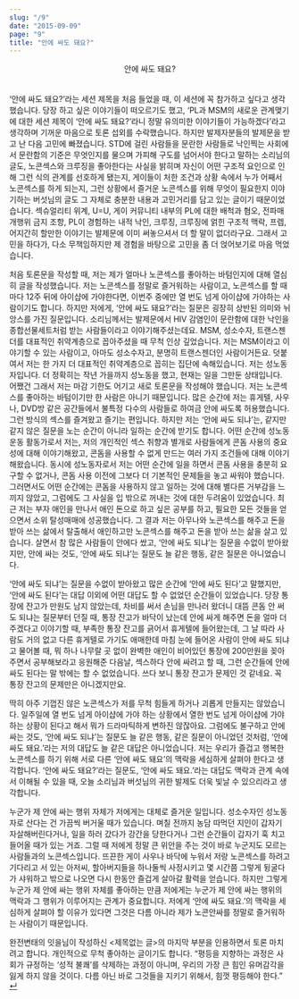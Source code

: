 ```yaml
---
slug: "/9"
date: "2015-09-09"
page: "9"
title: "안에 싸도 돼요?"
---
```


<div style="text-align: center;">
    <div class="post-line" style="display: inline-block; line-height:160%">
    안에 싸도 돼요?
    </div>
</div>

<br>

‘안에 싸도 돼요?’라는 세션 제목을 처음 들었을 때, 이 세션에 꼭 참가하고 싶다고 생각했습니다. 당장 하고 싶은 이야기들이 떠오르기도 했고, ‘PL과 MSM의 새로운 관계맺기에 대한 세션 제목이 ‘안에 싸도 돼요?’라니 정말 유의미한 이야기들이 가능하겠다’라고 생각하며 기꺼운 마음으로 토론 섭외를 수락했습니다. 하지만 발제자분들의 발제문을 받고 난 다음 고민에 빠졌습니다. STD에 걸린 사람들을 문란한 사람들로 낙인찍는 사회에서 문란함의 기준은 무엇인지를 물으며 가피해 구도를 넘어서야 한다고 말하는 소리님의 글도, 노콘섹스와 크루징을 좋아한다는 사실을 밝히며 자신이 어떤 구조적 요인으로 인해 그런 식의 관계를 선호하게 됐는지, 게이들이 처한 조건과 상황 속에서 누가 어째서 노콘섹스를 하게 되는지, 그런 상황에서 즐거운 노콘섹스를 위해 무엇이 필요한지 이야기하는 버섯님의 글도 그 자체로 충분한 내용과 고민거리를 담고 있는 글이기 때문이었습니다. 섹슈얼리티 위계, U=U, 게이 커뮤니티 내부의 PL에 대한 배척과 혐오, 전파매개행위 금지 조항, PL이 경험하는 내적 낙인, 크루징, 크루징에 얽힌 구조적 맥락, 프렙, 어지간히 할만한 이야기는 발제문에 이미 써놓으셔서 더 할 말이 없더라구요. 그래서 고민을 하다가, 다소 무책임하지만 제 경험을 바탕으로 고민을 좀 더 얹어보기로 마음 먹었습니다.

처음 토론문을 작성할 때, 저는 제가 얼마나 노콘섹스를 좋아하는 바텀인지에 대해 열심히 글을 작성했습니다. 저는 노콘섹스를 정말로 즐거워하는 사람이고, 노콘섹스를 할 때마다 12주 뒤에 아이샵에 가야한다면, 이번주 중에만 열 번도 넘게 아이샵에 가야하는 사람이기도 합니다. 하지만 저에게, ‘안에 싸도 돼요?’라는 질문은 굉장히 상반된 의미와 뉘앙스를 가진 질문입니다. 소리님께서는 발제문에서 HIV 감염인이 문란함에 대한 낙인을 종합선물세트처럼 받는 사람들이라고 이야기해주셨는데요. MSM, 성소수자, 트랜스젠더를 대표적인 취약계층으로 꼽아주셨을 때 무척 인상 깊었습니다. 저는 MSM이라고 이야기할 수 있는 사람이고, 아마도 성소수자고, 분명히 트랜스젠더인 사람이거든요. 덧붙여서 저는 한 가지 더 대표적인 취약계층으로 꼽히는 집단에 속해있습니다. 저는 성노동자입니다. 더 정확히는 작년 가을까지 성노동을 했고, 현재는 일을 그만둔 상태입니다. 어쨌건 그래서 저는 마감 기한도 어기고 새로 토론문을 작성해야 했습니다. 저는 노콘섹스를 좋아하는 바텀이기만 한 사람은 아니기 때문입니다.
많은 순간에 저는 휴게텔, 사우나, DVD방 같은 공간들에서 불특정 다수의 사람들로 하여금 안에 싸도록 허용했습니다. 그런 방식의 섹스를 즐겨왔고 즐기는 편입니다. 하지만 저는 ‘안에 싸도 되냐’는, 같지만 같지 않은 질문을 노는 순간이 아니라 일하는 순간에 받기도 합니다. 어떤 순간에 성노동 운동 활동가로서 저는, 저의 개인적인 섹스 취향과 별개로 사람들에게 콘돔 사용의 중요성에 대해 이야기해왔고, 콘돔을 사용할 수 없게 만드는 여러 가지 조건들에 대해 이야기해왔습니다. 동시에 성노동자로서 저는 어떤 순간에 일을 하면서 콘돔 사용을 충분히 요구할 수 없거나, 콘돔 사용 이전에 그보다 더 기본적인 문제들을 놓고 싸워야 했습니다. 그러면서도 어떤 순간에는 콘돔을 사용하지 않고 일하는 것에 대해 별다른 거부감을 느끼지 않았고, 그럼에도 그 사실을 입 밖으로 꺼내는 것에 대한 두려움이 있었습니다. 최근 저는 부자 애인을 만나서 애인 돈으로 하고 싶은 공부를 하고, 필요한 모든 것들을 얻으면서 소위 탈성매매에 성공했습니다. 그 결과 저는 아무나와 노콘섹스를 해주고 돈을 받아 쓰는 삶에서 탈출해서 애인하고만 노콘섹스를 해주고 돈을 받아 쓰는 삶을 살고 있습니다. 살면서 참 많은 사람들이 안에다 쌌고, ‘안에 싸도 되냐’는 질문을 수없이 받아왔지만, 안에 싸는 것도, ‘안에 싸도 되냐’는 질문도 늘 같은 행동, 같은 질문은 아니었습니다.

‘안에 싸도 되냐’는 질문을 수없이 받아왔고 많은 순간에 ‘안에 싸도 된다’고 말했지만, ‘안에 싸도 된다’는 대답 이외에 어떤 대답도 할 수 없었던 순간들이 있었습니다. 당장 통장에 잔고가 만원도 남지 않았는데, 차비를 써서 손님을 만나러 왔더니 대뜸 콘돔 안 써도 되냐는 질문부터 던질 때, 통장 잔고가 바닥이 났는데 안에 싸게 해주면 돈을 얼마 더 주겠다고 이야기할 때, 부족한 통장 잔고를 긁어서 휴게텔에 들어왔는데, 그 날 따라 사람도 거의 없고 다른 휴게텔로 가기도 애매한데 마침 눈에 들어온 사람이 안에 싸도 되냐고 물어볼 때, 뭐 하나 나무랄 곳 없이 완벽한 애인이 비어있던 통장에 200만원을 꽂아주면서 공부해보라고 응원해준 다음날, 섹스하다 안에 싸려고 할 때, 그런 순간들에 안에 싸도 된다는 말 밖에는 할 수 없었습니다. 쓰다 보니 통장 잔고가 문제인 것 같네요. 꼭 통장 잔고의 문제만은 아니겠지만요.

딱히 아주 기껍진 않은 노콘섹스가 저를 무척 힘들게 하거나 괴롭게 만들지는 않았습니다. 일주일에 열 번도 넘게 아이샵에 가야 하는 상황에서 열한 번도 넘게 아이샵에 가야 하는 상황이 된다고 해서 뭐가 드라마틱하게 변하진 않잖아요. 그럼에도 불구하고 안에 싸는 것도, ‘안에 싸도 되냐’는 질문도 늘 같은 행동, 같은 질문이 아니었던 것처럼, ‘안에 싸도 돼요.’라는 저의 대답도 늘 같은 대답은 아니었습니다. 저는 우리가 즐겁고 행복한 노콘섹스를 하기 위해 서로 다른 ‘안에 싸도 돼요’의 맥락을 세심하게 살펴야 한다고 생각합니다. ‘안에 싸도 돼요?’라는 질문도, ‘안에 싸도 돼요.’라는 대답도 맥락과 관계 속에서 이해될 수 있을 때, 오늘 소리님과 버섯님의 귀한 발제도 더욱 빛날 수 있으리라고 생각합니다.

누군가 제 안에 싸는 행위 자체가 저에게는 대체로 즐거운 일입니다. 성소수자인 성노동자로 산다는 건 가끔씩 버거울 때가 있습니다. 며칠 전까지 농담 따먹던 지인이 갑자기 자살해버린다거나, 일을 하러 갔다가 강간을 당한다거나 그런 순간들이 갑자기 훅 치고 들어올 때가 있는 거죠. 그럴 때 저에게 정말 큰 위안을 주는 것이 바로 누군지도 모르는 사람들과의 노콘섹스입니다. 뜨끈한 게이 사우나 바닥에 누워서 저랑 노콘섹스를 하려고 기다리고 서 있는 아저씨, 할아버지들을 하나둘씩 사정시키고 몇 시간쯤 그렇게 뒹굴다가 샤워하고 밖으로 나오면 다시 한동안 즐겁게 살아갈 활력을 얻습니다. 하지만 그렇게 누군가 제 안에 싸는 행위 자체를 좋아하는 만큼 저에게는 누군가 제 안에 싸는 행위의 맥락과 그 행위가 이루어지는 관계가 중요합니다. 저에게 ‘안에 싸도 돼요.’의 맥락을 세심하게 살펴야 할 이유가 있다면 그것은 다름 아니라 제가 노콘안싸를 정말로 즐거워하는 사람이기 때문입니다.

완전변태의 잇을님이 작성하신 <제목없는 글>의 마지막 부분을 인용하면서 토론 마치려고 합니다. 개인적으로 무척 좋아하는 글이기도 합니다.
“평등을 지향하는 과정은 사회가 규정하는 ‘성적 불쾌’를 삭제하는 과정이 아니며, 우리의 가장 큰 힘인 유머감각을 잃게 하지 않을 것이다. 다름 아닌 바로 그것들을 지키기 위해서, 힘껏 평등해야 한다.” <a href="/">↵</a>
